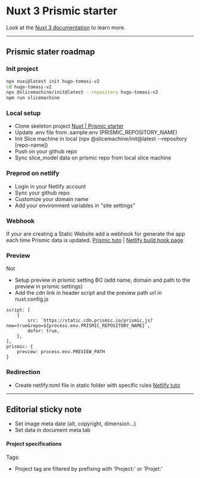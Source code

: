 # Nuxt 3 Prismic starter

Look at the [Nuxt 3 documentation](https://nuxt.com/docs/getting-started/introduction) to learn more.

--- 

## Prismic stater roadmap

### Init project

```bash
npx nuxi@latest init hugo-tomasi-v2
cd hugo-tomasi-v2
npx @slicemachine/init@latest --repository hugo-tomasi-v2
npm run slicemachine
```

### Local setup
* Clone skeleton project [Nuxt | Prismic starter](https://github.com/timothejoubert/nuxt-prismic-skeleton)
* Update .env file from .sample.env (PRISMIC_REPOSITORY_NAME)
* Init Slice machine in local (npx @slicemachine/init@latest --repository [repo-name])
* Push on your github repo
* Sync slice_model data on prismic repo from local slice machine

### Preprod on netlify
* Login in your Netlify account
* Sync your github repo
* Customize your domain name
* Add your environment variables in "site settings"

### Webhook
If your are creating a Static Website add a webhook for generate the app each time Prismic data is updated. [Prismic tuto](https://prismic.io/docs/webhooks) | [Netlify build hook page](https://app.netlify.com/sites/hugo-tomasi/settings/deploys#build-hooks)

### Preview 
Not 
* Setup preview in prismic setting BO (add name, domain and path to the preview in prismic settings)
* Add the cdn link in header script and the preview path url in nuxt.config.js
```
script: [
    {
        src: `https://static.cdn.prismic.io/prismic.js?new=true&repo=${process.env.PRISMIC_REPOSITORY_NAME}`,
        defer: true,
    },
],
prismic: {
    preview: process.env.PREVIEW_PATH
}
```

### Redirection
* Create netlify.toml file in static folder with specific rules [Netlify tuto](https://docs.netlify.com/routing/redirects/)

---

## Editorial sticky note

* Set image meta date (alt, copyright, dimension...)
* Set data in document meta tab

#### Project specifications
Tags:
- Project tag are filtered by prefixing with 'Project:' or 'Projet:'
